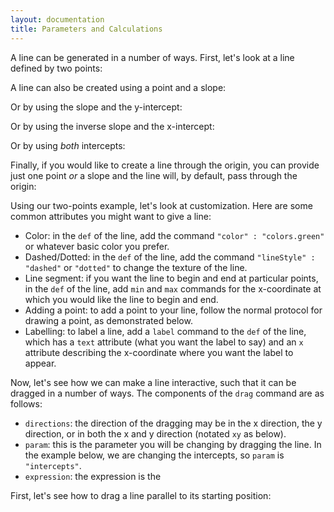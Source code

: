 ```yaml
---
layout: documentation
title: Parameters and Calculations
---
```


A line can be generated in a number of ways. First, let's look at a line defined by two points:

<div filename="line/simple_two_points" width="800" height="710" class="codePreview"></div>

A line can also be created using a point and a slope: 

<div filename="line/point_slope" width="800" height="710" class="codePreview"></div>

Or by using the slope and the y-intercept: 

<div filename="line/simple_slope_intercept" width="800" height="710" class="codePreview"></div>

Or by using the inverse slope and the x-intercept: 

<div filename="line/simple_invslope_intercept" width="800" height="710" class="codePreview"></div>

Or by using _both_ intercepts:

<div filename="line/intercepts" width="800" height="710" class="codePreview"></div>

Finally, if you would like to create a line through the origin, you can provide just one point _or_ a slope and the line will, by default, pass through the origin: 

<div filename="line/one_point" width="800" height="710" class="codePreview"></div>

Using our two-points example, let's look at customization. Here are some common attributes you might want to give a line:
* Color: in the `def` of the line, add the command `"color" : "colors.green"` or whatever basic color you prefer. 
* Dashed/Dotted: in the `def` of the line, add the command `"lineStyle" : "dashed"` or `"dotted"` to change the texture of the line. 
* Line segment: if you want the line to begin and end at particular points, in the `def` of the line, add `min` and `max` commands for the x-coordinate at which you would like the line to begin and end. 
* Adding a point: to add a point to your line, follow the normal protocol for drawing a point, as demonstrated below. 
* Labelling: to label a line, add a `label` command to the `def` of the line, which has a `text` attribute (what you want the label to say) and an `x` attribute describing the x-coordinate where you want the label to appear. 

<div filename="line/two_points" width="800" height="710" class="codePreview"></div>

Now, let's see how we can make a line interactive, such that it can be dragged in a number of ways. The components of the `drag` command are as follows:
* `directions`: the direction of the dragging may be in the x direction, the y direction, or in both the x and y direction (notated `xy` as below).
* `param`: this is the parameter you will be changing by dragging the line. In the example below, we are changing the intercepts, so `param` is `"intercepts"`.
* `expression`: the expression is the 

First, let's see how to drag a line parallel to its starting position:

<div filename="line/drag_parallel" width="800" height="710" class="codePreview"></div>
